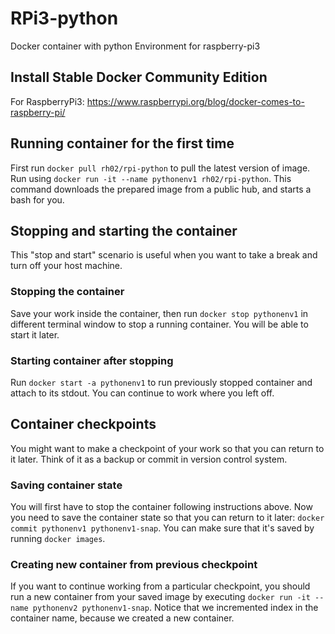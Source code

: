 RPi3-python
===

Docker container with python Environment for raspberry-pi3

## Install Stable Docker Community Edition

For RaspberryPi3: https://www.raspberrypi.org/blog/docker-comes-to-raspberry-pi/

## Running container for the first time

First run `docker pull rh02/rpi-python` to pull the latest version of image. Run using `docker run -it --name pythonenv1 rh02/rpi-python`. This command downloads the prepared image from a public hub, and starts a bash for you.

## Stopping and starting the container

This "stop and start" scenario is useful when you want to take a break and turn off your host machine.

### Stopping the container

Save your work inside the container, then run `docker stop pythonenv1` in different terminal window to stop a running container. You will be able to start it later.

### Starting container after stopping

Run `docker start -a pythonenv1` to run previously stopped container and attach to its stdout. You can continue to work where you left off.

## Container checkpoints

You might want to make a checkpoint of your work so that you can return to it later. Think of it as a backup or commit in version control system.

### Saving container state

You will first have to stop the container following instructions above. Now you need to save the container state so that you can return to it later: `docker commit pythonenv1 pythonenv1-snap`. You can make sure that it's saved by running `docker images`.

### Creating new container from previous checkpoint

If you want to continue working from a particular checkpoint, you should run a new container from your saved image by executing `docker run -it --name pythonenv2 pythonenv1-snap`. Notice that we incremented index in the container name, because we created a new container.



